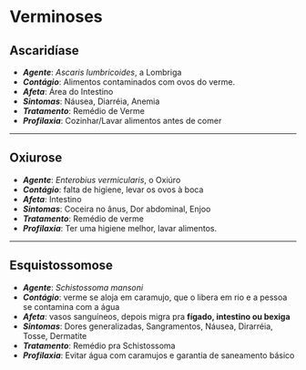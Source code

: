 # Verminoses

## Ascaridíase

* _**Agente**_: _Ascaris lumbricoides_, a Lombriga&#x20;
* _**Contágio**_: Alimentos contaminados com ovos do verme.&#x20;
* _**Afeta**_: Área do Intestino&#x20;
* _**Sintomas**_: Náusea, Diarréia, Anemia&#x20;
* _**Tratamento**_: Remédio de Verme&#x20;
* _**Profilaxia**_: Cozinhar/Lavar alimentos antes de comer

***

## Oxiurose

* _**Agente**_: _Enterobius vermicularis_, o Oxiúro&#x20;
* _**Contágio**_: falta de higiene, levar os ovos à boca&#x20;
* _**Afeta**_: Intestino&#x20;
* _**Sintomas**_: Coceira no ânus, Dor abdominal, Enjoo&#x20;
* _**Tratamento**_: Remédio de verme&#x20;
* _**Profilaxia**_: Ter uma higiene melhor, lavar alimentos.

***

## Esquistossomose

* _**Agente**_: _Schistossoma mansoni_&#x20;
* _**Contágio**_: verme se aloja em caramujo, que o libera em rio e a pessoa se contamina com a água&#x20;
* _**Afeta**_: vasos sanguíneos, depois migra pra **fígado, intestino ou bexiga**&#x20;
* _**Sintomas**_: Dores generalizadas, Sangramentos, Náusea, Dirarréia, Tosse, Dermatite&#x20;
* _**Tratamento**_: Remédio pra Schistossoma&#x20;
* _**Profilaxia**_: Evitar água com caramujos e garantia de saneamento básico
